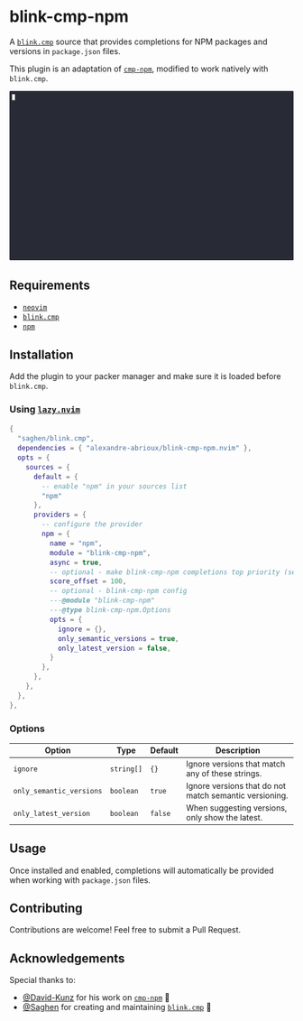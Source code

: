 # blink-cmp-npm

A [`blink.cmp`](https://github.com/Saghen/blink.cmp) source that provides
completions for NPM packages and versions in `package.json` files.

This plugin is an adaptation of [`cmp-npm`](https://github.com/David-Kunz/cmp-npm),
modified to work natively with `blink.cmp`.

[![Demo Gif](https://raw.githubusercontent.com/alexandre-abrioux/blink-cmp-npm.nvim/refs/heads/main/demo.gif)](https://asciinema.org/a/718781?t=2)

## Requirements

- [`neovim`](https://github.com/neovim/neovim)
- [`blink.cmp`](https://github.com/Saghen/blink.cmp)
- [`npm`](https://github.com/npm/cli)

## Installation

Add the plugin to your packer manager and make sure it is loaded before `blink.cmp`.

### Using [`lazy.nvim`](https://github.com/folke/lazy.nvim)

```lua
{
  "saghen/blink.cmp",
  dependencies = { "alexandre-abrioux/blink-cmp-npm.nvim" },
  opts = {
    sources = {
      default = {
        -- enable "npm" in your sources list
        "npm"
      },
      providers = {
        -- configure the provider
        npm = {
          name = "npm",
          module = "blink-cmp-npm",
          async = true,
          -- optional - make blink-cmp-npm completions top priority (see `:h blink.cmp`)
          score_offset = 100,
          -- optional - blink-cmp-npm config
          ---@module "blink-cmp-npm"
          ---@type blink-cmp-npm.Options
          opts = {
            ignore = {},
            only_semantic_versions = true,
            only_latest_version = false,
          }
        },
      },
    },
  },
},
```

### Options

| Option                   | Type       | Default | Description                                            |
| ------------------------ | ---------- | ------- | ------------------------------------------------------ |
| `ignore`                 | `string[]` | `{}`    | Ignore versions that match any of these strings.       |
| `only_semantic_versions` | `boolean`  | `true`  | Ignore versions that do not match semantic versioning. |
| `only_latest_version`    | `boolean`  | `false` | When suggesting versions, only show the latest.        |

## Usage

Once installed and enabled,
completions will automatically be provided when working with `package.json` files.

## Contributing

Contributions are welcome! Feel free to submit a Pull Request.

## Acknowledgements

Special thanks to:

- [@David-Kunz](https://github.com/David-Kunz/cmp-npm) for his work on [`cmp-npm`](https://github.com/David-Kunz/cmp-npm) 🙏
- [@Saghen](https://github.com/Saghen/blink.cmp) for creating and maintaining [`blink.cmp`](https://github.com/Saghen/blink.cmp) 🚀
